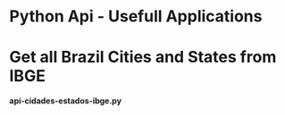 # Python Api - Usefull Applications

# Get all Brazil Cities and States from IBGE
****api-cidades-estados-ibge.py****
